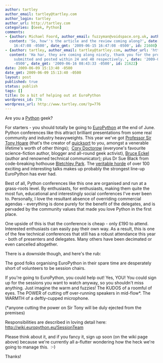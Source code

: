 ```yaml
---
author: tartley
author_email: tartley@tartley.com
author_login: tartley
author_url: http://tartley.com
categories: [Geek, Python]
comments:
- {author: Michael Foord, author_email: fuzzyman@voidspace.org.uk, author_url: 'http://www.ironpythoninaction.com',
  content: 'So, how''s the article and the review coming along?', date: '2009-06-15
    16:47:08 -0500', date_gmt: '2009-06-15 16:47:08 -0500', id: 21608}
- {author: tartley, author_email: tartley@tartley.com, author_url: 'http://tartley.com',
  content: 'Ha har, they are coming along nicely, thank you for the prod. Hopefully
    submitted and posted within 24 and 48 respectively.', date: '2009-06-16 08:43:33
    -0500', date_gmt: '2009-06-16 08:43:33 -0500', id: 21622}
date: 2009-06-09 15:13:40 -0500
date_gmt: 2009-06-09 15:13:40 -0500
layout: post
published: true
status: publish
tags: []
title: Do a bit of helping out at EuroPython
wordpress_id: 776
wordpress_url: http://www.tartley.com/?p=776
---
```


Are you a [Python](http://python.org) geek?

For starters - you should totally be going to
[EuroPython](http://www.europython.eu/) at the end of June. Python
conferences like this attract brilliant presentations from some real
community and industry heavyweights. This year we've got [Professor Sir
Tony Hoare](http://en.wikipedia.org/wiki/Tony_Hoare) (that's the creator
of [quicksort](http://en.wikipedia.org/wiki/Quicksort) to you, amongst a
venerable lifetime's worth of other
things); [](http://blogs.msdn.com/hugunin/) [Cory
Doctorow](http://craphound.com/) (everyone's favourite science-fiction
author, blogger and all-round geek activist), [Bruce
Eckel](http://www.mindviewinc.com/Index.php) (author and renowned
technical communicator); plus Dr Sue Black from code-breaking hothouse
[Bletchley Park](http://en.wikipedia.org/wiki/Bletchley_park). The
[veritable horde](http://www.europython.eu/talks/timetable/) of over 100
exciting and interesting talks makes up probably the strongest line-up
EuroPython has ever had.

Best of all, Python conferences like this one are organised and run at a
grass-roots level. By enthusiasts, for enthusiasts, making them quite
the most fun, educational and interestingly social conferences I've ever
been to. Personally, I love the resultant absence of overriding
commercial agendas - everything is done purely for the benefit of the
delegates, and is pervaded by the community values that made you love
Python in the first place.

One upside of this is that the conference is cheap - only £190 to
attend. Interested enthusiasts can easily pay their own way. As a
result, this is one of the few technical conferences that still has a
robust attendance this year - both of presenters and delegates. Many
others have been decimated or even cancelled altogether.

There is a downside though, and here's the rub:

The good folks organising EuroPython in their spare time are desperately
short of volunteers to be session chairs.

If you're going to EuroPython, you could help out! Yes, YOU! You could
sign up for the sessions you want to watch anyway, so you shouldn't miss
anything. Just imagine the warm and fuzzies! The KUDOS of a roomful of
eyes. The POWER of cutting off over-running speakers in mid-flow\*. The
WARMTH of a deftly-cupped microphone.

(\*anyone cutting the power on Sir Tony will be duly ejected from the
premises)

Responsibilities are described in loving detail here:\
<http://wiki.europython.eu/SessionTeam>

Please think about it, and if you fancy it, sign up soon (on the wiki
page above) because we're currently all a-flutter wondering how the heck
we're going to manage this.  :-)

Thanks!

